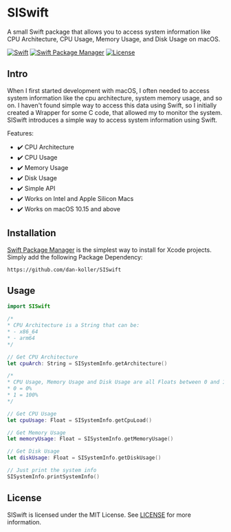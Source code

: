 #  SISwift

A small Swift package that allows you to access system information like CPU Architecture, CPU Usage, Memory Usage, and Disk Usage on macOS.

[![Swift](https://img.shields.io/badge/Swift-5.3-orange.svg)](https://swift.org)
[![Swift Package Manager](https://img.shields.io/badge/Swift%20Package%20Manager-compatible-brightgreen.svg)](https://swift.org/package-manager)
[![License](https://img.shields.io/badge/License-MIT-blue.svg)](LICENSE)

## Intro

When I first started development with macOS, I often needed to access system information like the cpu architecture, system memory usage, and so on. I haven't found simple way to access this data using Swift, so I initially created a Wrapper for some C code, that allowed my to monitor the system. SISwift introduces a simple way to access system information using Swift.

Features:

- ✔️ CPU Architecture
- ✔️ CPU Usage
- ✔️ Memory Usage
- ✔️ Disk Usage
- ✔️ Simple API
- ✔️ Works on Intel and Apple Silicon Macs
- ✔️ Works on macOS 10.15 and above

## Installation

[Swift Package Manager](https://swift.org/package-manager/) is the simplest way to install for Xcode projects. Simply add the following Package Dependency:

```
https://github.com/dan-koller/SISwift
```

## Usage

```swift
import SISwift

/*
* CPU Architecture is a String that can be:
* - x86_64
* - arm64
*/

// Get CPU Architecture
let cpuArch: String = SISystemInfo.getArchitecture()

/*
* CPU Usage, Memory Usage and Disk Usage are all Floats between 0 and 1
* 0 = 0%
* 1 = 100%
*/

// Get CPU Usage
let cpuUsage: Float = SISystemInfo.getCpuLoad()

// Get Memory Usage
let memoryUsage: Float = SISystemInfo.getMemoryUsage()

// Get Disk Usage
let diskUsage: Float = SISystemInfo.getDiskUsage()

// Just print the system info
SISystemInfo.printSystemInfo()
```

## License

SISwift is licensed under the MIT License. See [LICENSE](LICENSE) for more information.
